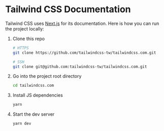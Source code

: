 # Tailwind CSS Documentation

Tailwind CSS uses [Next.js](https://nextjs.org/) for its documentation. Here is how you can run the project locally:

1. Clone this repo

   ```sh
   # HTTPS
   git clone https://github.com/tailwindcss-tw/tailwindcss.com.git

   # SSH
   git clone git@github.com:tailwindcss-tw/tailwindcss.com.git
   ```

2. Go into the project root directory

   ```sh
   cd tailwindcss.com
   ```

3. Install JS dependencies

   ```sh
   yarn
   ```

4. Start the dev server

   ```sh
   yarn dev
   ```
